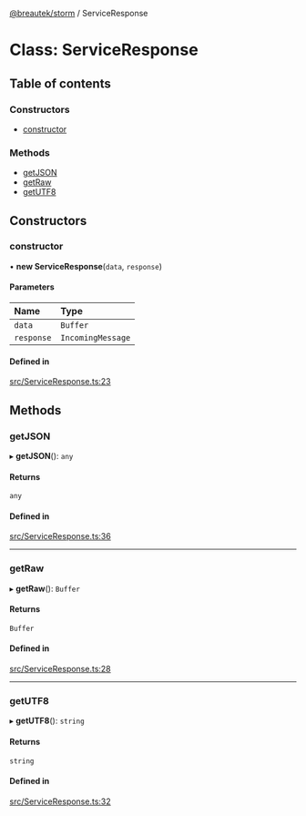 [@breautek/storm](../README.md) / ServiceResponse

# Class: ServiceResponse

## Table of contents

### Constructors

- [constructor](ServiceResponse.md#constructor)

### Methods

- [getJSON](ServiceResponse.md#getjson)
- [getRaw](ServiceResponse.md#getraw)
- [getUTF8](ServiceResponse.md#getutf8)

## Constructors

### constructor

• **new ServiceResponse**(`data`, `response`)

#### Parameters

| Name | Type |
| :------ | :------ |
| `data` | `Buffer` |
| `response` | `IncomingMessage` |

#### Defined in

[src/ServiceResponse.ts:23](https://github.com/breautek/storm/blob/3ad3438/src/ServiceResponse.ts#L23)

## Methods

### getJSON

▸ **getJSON**(): `any`

#### Returns

`any`

#### Defined in

[src/ServiceResponse.ts:36](https://github.com/breautek/storm/blob/3ad3438/src/ServiceResponse.ts#L36)

___

### getRaw

▸ **getRaw**(): `Buffer`

#### Returns

`Buffer`

#### Defined in

[src/ServiceResponse.ts:28](https://github.com/breautek/storm/blob/3ad3438/src/ServiceResponse.ts#L28)

___

### getUTF8

▸ **getUTF8**(): `string`

#### Returns

`string`

#### Defined in

[src/ServiceResponse.ts:32](https://github.com/breautek/storm/blob/3ad3438/src/ServiceResponse.ts#L32)
